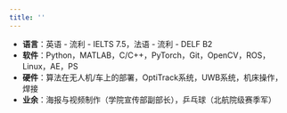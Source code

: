```yaml
---
title: ''
---
```


* **语言**：英语 - 流利 - IELTS 7.5，法语 - 流利 - DELF B2
* **软件**：Python，MATLAB，C/C++，PyTorch，Git，OpenCV，ROS，Linux，AE，PS
* **硬件**：算法在无人机/车上的部署，OptiTrack系统，UWB系统，机床操作，焊接
* **业余**：海报与视频制作（学院宣传部副部长），乒乓球（北航院级赛季军）